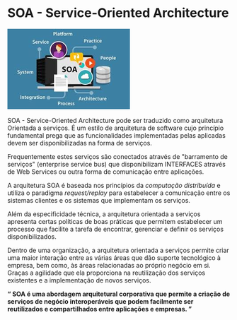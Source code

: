 # SOA - Service-Oriented Architecture

<img src="https://github.com/shnonomura/diarioProgramacao/blob/master/SOA/2020-04-08/soa.jpg">

SOA - Service-Oriented Architecture pode ser traduzido como arquitetura Orientada a serviços. É um estilo de arquitetura de software cujo princípio fundamental prega que as funcionalidades implementadas pelas aplicadas devem ser disponibilizadas na forma de serviços.

Frequentemente estes serviços são conectados através de "barramento de serviços" (enterprise service bus) que disponibilizam INTERFACES através de Web Services ou outra forma de comunicação entre aplicações.

A arquitetura SOA é baseada nos princípios da _computação distribuída_ e utiliza o paradigma _request/replay_ para estabelecer a comunicação entre os sistemas clientes e os sistemas que implementam os serviços.

Além da especificidade técnica, a arquitetura orientada a serviços apresenta certas políticas de boas práticas que permitem estabelecer um processo que facilite a tarefa de encontrar, gerenciar e definir os serviços disponibilizados.

Dentro de uma organização, a arquitetura orientada a serviços permite criar uma maior interação entre as várias áreas que dão suporte tecnológico à empresa, bem como, às áreas relacionadas ao próprio negócio em si. Graças a agilidade que ela proporciona na reutilização dos serviços existentes e a implementação de novos serviços.

**“ SOA é uma abordagem arquitetural corporativa que permite a criação de serviços de negócio
interoperáveis que podem facilmente ser reutilizados e compartilhados entre aplicações e empresas. ”**
